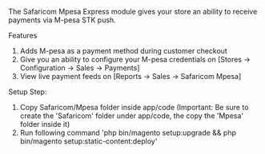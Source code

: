 The Safaricom Mpesa Express module gives your store an ability to receive payments via M-pesa STK push.

Features

1. Adds  M-pesa as a payment method during customer checkout 
2. Give you an ability to configure your M-pesa credentials on [Stores -> Configuration -> Sales -> Payments]
3. View live payment feeds on [Reports -> Sales -> Safaricom Mpesa]


Setup Step:

1. Copy Safaricom/Mpesa folder inside app/code (Important: Be sure to create the 'Safaricom' folder under app/code, the copy the 'Mpesa' folder inside it)
2. Run following command 'php bin/magento setup:upgrade && php bin/magento setup:static-content:deploy'
